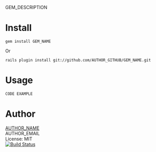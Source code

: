 GEM_DESCRIPTION

Install
=======
    gem install GEM_NAME
Or

    rails plugin install git://github.com/AUTHOR_GITHUB/GEM_NAME.git


Usage
=====
    CODE EXAMPLE

Author
======
[AUTHOR_NAME](AUTHOR_HOMEPAGE)<br/>
AUTHOR_EMAIL<br/>
License: MIT<br/>
[![Build Status](https://secure.travis-ci.org/AUTHOR_GITHUB/GEM_NAME.png)](http://travis-ci.org/AUTHOR_GITHUB/GEM_NAME)
